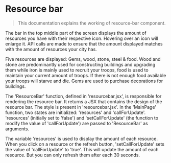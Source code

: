 # Resource bar
> This documentation explains the working of resource-bar component.

The bar in the top middle part of the screen displays the amount of resources you have with their respective icon.
Hovering over an icon will enlarge it. API calls are made to ensure that the amount displayed matches with the amount of resources your city has.

Five resources are displayed: Gems, wood, stone, steel & food. Wood and stone are predominantly used for constructing buildings and upgrading them while iron is mainly used to recruit your troops, food is used to maintain your current amount of troops. If there is not enough food available your troops will starve and die.
Gems are used to purchase decorations for buildings.

The 'ResourceBar' function, defined in 'resourcebar.jsx', is responsible for rendering the resource bar. It returns a JSX that contains the design of the resource bar. The style is present in 'resourcebar.jsx'.
In the 'MainPage' function, two states are initialized: 'resources' and 'callForUpdate'. 'resources' (initially set to 'false') and 'setCallForUpdate' (the function to modify the value of 'callForUpdate') are passed to 
'ResourceBar' as arguments.

The variable 'resources' is used to display the amount of each resource. When you click on a resource or the refresh button, 'setCallForUpdate' sets the value of 'callForUpdate' to 'true'. This will update the amount of each resource.
But you can only refresh them after each 30 seconds.

